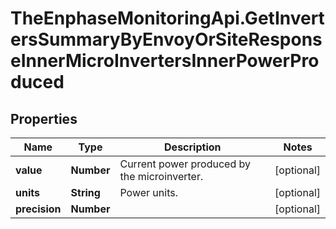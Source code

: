 # TheEnphaseMonitoringApi.GetInvertersSummaryByEnvoyOrSiteResponseInnerMicroInvertersInnerPowerProduced

## Properties

Name | Type | Description | Notes
------------ | ------------- | ------------- | -------------
**value** | **Number** | Current power produced by the microinverter. | [optional] 
**units** | **String** | Power units. | [optional] 
**precision** | **Number** |  | [optional] 


